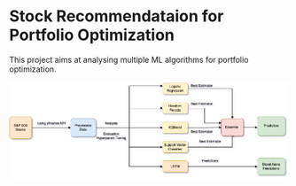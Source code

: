 <h1> Stock Recommendataion for Portfolio Optimization </h1>
This project aims at analysing multiple ML algorithms for portfolio optimization.

![alt text](https://github.com/vritansh/portfoliooptimization/blob/main/ArchitectureStockPortfolioManagement.drawio.png?raw=true)
